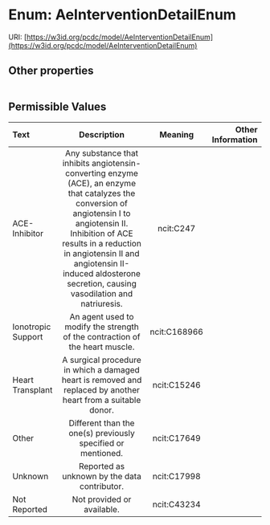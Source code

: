 
# Enum: AeInterventionDetailEnum




URI: [https://w3id.org/pcdc/model/AeInterventionDetailEnum](https://w3id.org/pcdc/model/AeInterventionDetailEnum)


## Other properties

|  |  |  |
| --- | --- | --- |

## Permissible Values

| Text | Description | Meaning | Other Information |
| :--- | :---: | :---: | ---: |
| ACE-Inhibitor | Any substance that inhibits angiotensin-converting enzyme (ACE), an enzyme that catalyzes the conversion of angiotensin I to angiotensin II. Inhibition of ACE results in a reduction in angiotensin II and angiotensin II-induced aldosterone secretion, causing vasodilation and natriuresis. | ncit:C247 |  |
| Ionotropic Support | An agent used to modify the strength of the contraction of the heart muscle. | ncit:C168966 |  |
| Heart Transplant | A surgical procedure in which a damaged heart is removed and replaced by another heart from a suitable donor. | ncit:C15246 |  |
| Other | Different than the one(s) previously specified or mentioned. | ncit:C17649 |  |
| Unknown | Reported as unknown by the data contributor. | ncit:C17998 |  |
| Not Reported | Not provided or available. | ncit:C43234 |  |

